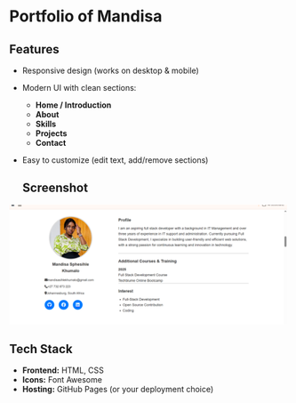 # Portfolio of Mandisa

##  Features
- Responsive design (works on desktop & mobile)  
- Modern UI with clean sections:
  - **Home / Introduction**
  - **About**
  - **Skills**
  - **Projects**
  - **Contact**
- Easy to customize (edit text, add/remove sections)

  ## Screenshot
<img src="https://github.com/dilip1996-git/Mandisa/blob/main/imag.png" alt="Screenshot" width="500"/>



## Tech Stack
- **Frontend:** HTML, CSS 
- **Icons:** Font Awesome  
- **Hosting:** GitHub Pages (or your deployment choice)
